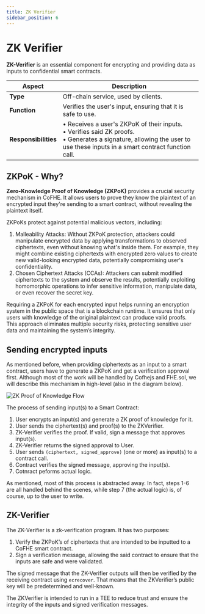 ```yaml
---
title: ZK Verifier
sidebar_position: 6
---
```


# ZK Verifier

**ZK-Verifier** is an essential component for encrypting and providing data as inputs to confidential smart contracts.

| Aspect               | Description                                                                                                                                                                     |
| -------------------- | ------------------------------------------------------------------------------------------------------------------------------------------------------------------------------- |
| **Type**             | Off-chain service, used by clients.                                                                                                                             |
| **Function**         | Verifies the user's input, ensuring that it is safe to use.                                                                                                                     |
| **Responsibilities** | • Receives a user's ZKPoK of their inputs.<br/>• Verifies said ZK proofs.<br/>• Generates a signature, allowing the user to use these inputs in a smart contract function call. |

## ZKPoK - Why?

**Zero-Knowledge Proof of Knowledge (ZKPoK)** provides a crucial security mechanism in CoFHE. It allows users to prove they know the plaintext of an encrypted input they're sending to a smart contract, without revealing the plaintext itself.

ZKPoKs protect against potential malicious vectors, including:

1. Malleability Attacks: Without ZKPoK protection, attackers could manipulate encrypted data by applying transformations to observed ciphertexts, even without knowing what's inside them. For example, they might combine existing ciphertexts with encrypted zero values to create new valid-looking encrypted data, potentially compromising user's confidentiality.
2. Chosen Ciphertext Attacks (CCAs): Attackers can submit modified ciphertexts to the system and observe the results, potentially exploiting homomorphic operations to infer sensitive information, manipulate data, or even recover the secret key.

Requiring a ZKPoK for each encrypted input helps running an encryption system in the public space that is a blockchain runtime. It ensures that only users with knowledge of the original plaintext can produce valid proofs. This approach eliminates multiple security risks, protecting sensitive user data and maintaining the system’s integrity.

## Sending encrypted inputs

As mentioned before, when providing ciphertexts as an input to a smart contract, users have to generate a ZKPoK and get a verification approval first. Although most of the work will be handled by Cofhejs and FHE.sol, we will describe this mechanism in high-level (also in the diagram below).

![ZK Proof of Knowledge Flow](../../../../static/img/zk-pok.svg)

The process of sending input(s) to a Smart Contract:

1. User encrypts an input(s) and generate a ZK proof of knowledge for it.
2. User sends the ciphertext(s) and proof(s) to the ZKVerifier.
3. ZK-Verifier verifies the proof. If valid, sign a message that approves input(s).
4. ZK-Verifier returns the signed approval to User.
5. User sends `(ciphertext, signed_approve)` (one or more) as input(s) to a contract call.
6. Contract verifies the signed message, approving the input(s).
7. Cotnract peforms actual logic.

As mentioned, most of this process is abstracted away. In fact, steps 1-6 are all handled behind the scenes, while step 7 (the actual logic) is, of course, up to the user to write.

## ZK-Verifier

The ZK-Verifier is a zk-verification program. It has two purposes:

1. Verify the ZKPoK’s of ciphertexts that are intended to be inputted to a CoFHE smart contract.
2. Sign a verification message, allowing the said contract to ensure that the inputs are safe and were validated.

The signed message that the ZK-Verifier outputs will then be verified by the receiving contract using `ecrecover`. That means that the ZKVerifier’s public key will be predetermined and well-known.

The ZKVerifier is intended to run in a TEE to reduce trust and ensure the integrity of the inputs and signed verification messages.
